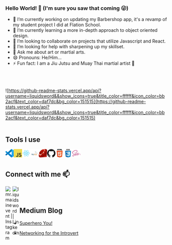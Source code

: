 ### Hello World! 🥳 (I'm sure you saw that coming 😜)

- 🔭 I’m currently working on updating my Barbershop app, it's a revamp of my student project I did at Flation School.
- 🌱 I’m currently learning a more in-depth approach to object oriented design.
- 👯 I’m looking to collaborate on projects that utilize Javascript and React.
- 🤔 I’m looking for help with sharpening up my skillset.
- 💬 Ask me about art or martial arts.
- 😄 Pronouns: He/Him...
- ⚡ Fun fact: I am a Jiu Jutsu and Muay Thai martial artist 🥋
</br>
</br>

![https://github-readme-stats.vercel.app/api?username=liquidsword&&show_icons=true&title_color=ffffff&icon_color=bb2acf&text_color=daf7dc&bg_color=151515](https://github-readme-stats.vercel.app/api?username=liquidsword&&show_icons=true&title_color=ffffff&icon_color=bb2acf&text_color=daf7dc&bg_color=151515)
</br>
</br>
## Tools I use
<img align="left" alt="Visual Studio Code" width="26px" src="https://raw.githubusercontent.com/github/explore/80688e429a7d4ef2fca1e82350fe8e3517d3494d/topics/visual-studio-code/visual-studio-code.png" />
<img align="left" alt="JavaScript" width="26px" src="https://raw.githubusercontent.com/github/explore/80688e429a7d4ef2fca1e82350fe8e3517d3494d/topics/javascript/javascript.png" /> 
<img align="left" alt="React" width="26px" src="https://raw.githubusercontent.com/github/explore/80688e429a7d4ef2fca1e82350fe8e3517d3494d/topics/react/react.png" /> 
<img align="left" alt="MySQL" width="26px" src="https://raw.githubusercontent.com/github/explore/80688e429a7d4ef2fca1e82350fe8e3517d3494d/topics/mysql/mysql.png" />
<img align="left" alt="RubyonRails" width="26px" src="https://raw.githubusercontent.com/github/explore/80688e429a7d4ef2fca1e82350fe8e3517d3494d/topics/ruby/ruby.png" />
<img align="left" alt="GitHub" width="26px" src="https://raw.githubusercontent.com/github/explore/78df643247d429f6cc873026c0622819ad797942/topics/github/github.png" />
<img align="left" alt="HTML5" width="26px" src="https://raw.githubusercontent.com/github/explore/80688e429a7d4ef2fca1e82350fe8e3517d3494d/topics/html/html.png" />
<img align="left" alt="CSS3" width="26px" src="https://raw.githubusercontent.com/github/explore/80688e429a7d4ef2fca1e82350fe8e3517d3494d/topics/css/css.png" />
<img align="left" alt="Sass" width="26px" src="https://raw.githubusercontent.com/github/explore/80688e429a7d4ef2fca1e82350fe8e3517d3494d/topics/sass/sass.png" />
</br>
</br>


## Connect with me 📫

[<img align="left" alt="mr.mainevent | Instagram" width="22px" src="https://cdn.jsdelivr.net/npm/simple-icons@v3/icons/instagram.svg" />](https://www.instagram.com/mr.mainevent/)
[<img align="left" alt="liquidsword | LinkedIn" width="22px" src="https://cdn.jsdelivr.net/npm/simple-icons@v3/icons/linkedin.svg" />](https://www.linkedin.com/in/auden-robertson-mba-88a75117/)
</br>
</br>

## Medium Blog
- [Superhero You!](https://medium.com/@audenrobertson/superhero-you-1c097df46b22)

- [Networking for the Introvert ](https://medium.com/@audenrobertson/networking-for-the-introvert-5d72779567f7)

